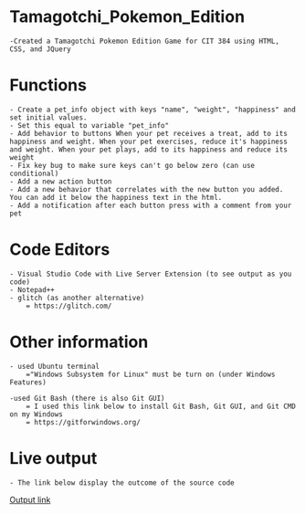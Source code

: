 # Tamagotchi_Pokemon_Edition
    -Created a Tamagotchi Pokemon Edition Game for CIT 384 using HTML, CSS, and JQuery

# Functions
    - Create a pet_info object with keys "name", "weight", "happiness" and set initial values.
    - Set this equal to variable "pet_info"
    - Add behavior to buttons When your pet receives a treat, add to its happiness and weight. When your pet exercises, reduce it's happiness and weight. When your pet plays, add to its happiness and reduce its weight
    - Fix key bug to make sure keys can't go below zero (can use conditional)
    - Add a new action button
    - Add a new behavior that correlates with the new button you added. You can add it below the happiness text in the html.
    - Add a notification after each button press with a comment from your pet

# Code Editors
    - Visual Studio Code with Live Server Extension (to see output as you code)
    - Notepad++
    - glitch (as another alternative)
        = https://glitch.com/

# Other information
    - used Ubuntu terminal
        ="Windows Subsystem for Linux" must be turn on (under Windows Features)

    -used Git Bash (there is also Git GUI)
        = I used this link below to install Git Bash, Git GUI, and Git CMD on my Windows
        = https://gitforwindows.org/
        
# Live output
    - The link below display the outcome of the source code

[Output link](https://jennym0715.github.io/Tamagotchi_Pokemon_Edition/)
         